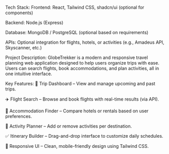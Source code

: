 Tech Stack:
Frontend: React, Tailwind CSS, shadcn/ui (optional for components)

Backend: Node.js (Express)

Database: MongoDB / PostgreSQL (optional based on requirements)

APIs: Optional integration for flights, hotels, or activities (e.g., Amadeus API, Skyscanner, etc.)

Project Description:
GlobeTrekker is a modern and responsive travel planning web application designed to help users organize trips with ease. Users can search flights, book accommodations, and plan activities, all in one intuitive interface.

Key Features:
🧳 Trip Dashboard – View and manage upcoming and past trips.

✈️ Flight Search – Browse and book flights with real-time results (via API).

🏨 Accommodation Finder – Compare hotels or rentals based on user preferences.

📍 Activity Planner – Add or remove activities per destination.

✅ Itinerary Builder – Drag-and-drop interface to customize daily schedules.

📱 Responsive UI – Clean, mobile-friendly design using Tailwind CSS.
